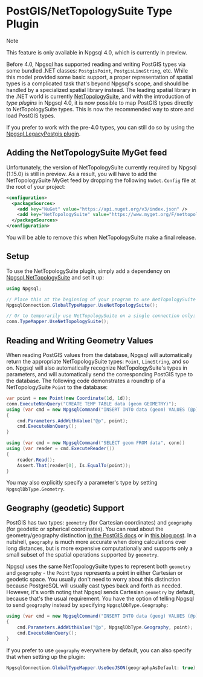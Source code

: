 # PostGIS/NetTopologySuite Type Plugin

> [!NOTE] 
> This feature is only available in Npgsql 4.0, which is currently in preview. 

Before 4.0, Npgsql has supported reading and writing PostGIS types via some bundled .NET classes: `PostgisPoint`, `PostgisLineString`, etc. While this model provided some basic support, a proper representation of spatial types is a complicated task that's beyond Npgsql's scope, and should be handled by a specialized spatial library instead. The leading spatial library in the .NET world is currently [NetTopologySuite](https://github.com/NetTopologySuite/NetTopologySuite), and with the introduction of *type plugins* in Npgsql 4.0, it is now possible to map PostGIS types directly to NetTopologySuite types. This is now the recommended way to store and load PostGIS types.

If you prefer to work with the pre-4.0 types, you can still do so by using the [Npgsql.LegacyPostgis plugin](legacy-postgis.md).

## Adding the NetTopologySuite MyGet feed

Unfortunately, the version of NetTopologySuite currently required by Npgsql (1.15.0) is still in preview. As a result, you will have to add the NetTopologySuite MyGet feed by dropping the following `NuGet.Config` file at the root of your project:

```xml
<configuration>
  <packageSources>
    <add key="NuGet" value="https://api.nuget.org/v3/index.json" />
    <add key="NetTopologySuite" value="https://www.myget.org/F/nettopologysuite/api/v3/index.json" />
  </packageSources>
</configuration>
```

You will be able to remove this when NetTopologySuite make a final release.

## Setup

To use the NetTopologySuite plugin, simply add a dependency on [Npgsql.NetTopologySuite](https://www.nuget.org/packages/Npgsql.NetTopologySuite) and set it up:

```c#
using Npgsql;

// Place this at the beginning of your program to use NetTopologySuite everywhere (recommended)
NpgsqlConnection.GlobalTypeMapper.UseNetTopologySuite();

// Or to temporarily use NetTopologySuite on a single connection only:
conn.TypeMapper.UseNetTopologySuite();
```

## Reading and Writing Geometry Values

When reading PostGIS values from the database, Npgsql will automatically return the appropriate NetTopologySuite types: `Point`, `LineString`, and so on. Npgsql will also automatically recognize NetTopologySuite's types in parameters, and will automatically send the corresponding PostGIS type to the database. The following code demonstrates a roundtrip of a NetTopologySuite `Point` to the database:

```c#
var point = new Point(new Coordinate(1d, 1d));
conn.ExecuteNonQuery("CREATE TEMP TABLE data (geom GEOMETRY)");
using (var cmd = new NpgsqlCommand("INSERT INTO data (geom) VALUES (@p)", conn))
{
    cmd.Parameters.AddWithValue("@p", point);
    cmd.ExecuteNonQuery();
}

using (var cmd = new NpgsqlCommand("SELECT geom FROM data", conn))
using (var reader = cmd.ExecuteReader())
{
    reader.Read();
    Assert.That(reader[0], Is.EqualTo(point));
}
```

You may also explicitly specify a parameter's type by setting `NpgsqlDbType.Geometry`.

## Geography (geodetic) Support

PostGIS has two types: `geometry` (for Cartesian coordinates) and `geography` (for geodetic or spherical coordinates). You can read about the geometry/geography distinction [in the PostGIS docs](https://postgis.net/docs/manual-2.4/using_postgis_dbmanagement.html#PostGIS_Geography) or in [this blog post](http://workshops.boundlessgeo.com/postgis-intro/geography.html). In a nutshell, `geography` is much more accurate when doing calculations over long distances, but is more expensive computationally and supports only a small subset of the spatial operations supported by `geometry`.

Npgsql uses the same NetTopologySuite types to represent both `geometry` and `geography` - the `Point` type represents a point in either Cartesian or geodetic space. You usually don't need to worry about this distinction because PostgreSQL will usually cast types back and forth as needed. However, it's worth noting that Npgsql sends Cartesian `geometry` by default, because that's the usual requirement. You have the option of telling Npgsql to send `geography` instead by specifying `NpgsqlDbType.Geography`:

```c#
using (var cmd = new NpgsqlCommand("INSERT INTO data (geog) VALUES (@p)", conn))
{
    cmd.Parameters.AddWithValue("@p", NpgsqlDbType.Geography, point);
    cmd.ExecuteNonQuery();
}
```

If you prefer to use `geography` everywhere by default, you can also specify that when setting up the plugin:

```c#
NpgsqlConnection.GlobalTypeMapper.UseGeoJSON(geographyAsDefault: true);
```
